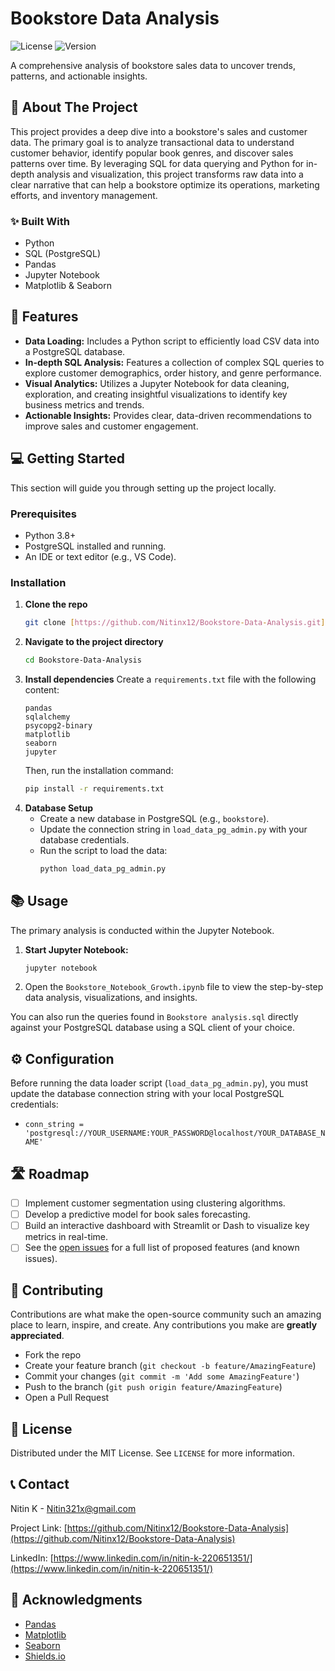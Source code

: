 # Bookstore Data Analysis

![License](https://img.shields.io/badge/license-MIT-blue) ![Version](https://img.shields.io/badge/version-1.0.0-green)

A comprehensive analysis of bookstore sales data to uncover trends, patterns, and actionable insights.

## 📖 About The Project

This project provides a deep dive into a bookstore's sales and customer data. The primary goal is to analyze transactional data to understand customer behavior, identify popular book genres, and discover sales patterns over time. By leveraging SQL for data querying and Python for in-depth analysis and visualization, this project transforms raw data into a clear narrative that can help a bookstore optimize its operations, marketing efforts, and inventory management.

### ✨ Built With
* Python
* SQL (PostgreSQL)
* Pandas
* Jupyter Notebook
* Matplotlib & Seaborn

## 🚀 Features

- **Data Loading:** Includes a Python script to efficiently load CSV data into a PostgreSQL database.
- **In-depth SQL Analysis:** Features a collection of complex SQL queries to explore customer demographics, order history, and genre performance.
- **Visual Analytics:** Utilizes a Jupyter Notebook for data cleaning, exploration, and creating insightful visualizations to identify key business metrics and trends.
- **Actionable Insights:** Provides clear, data-driven recommendations to improve sales and customer engagement.

## 💻 Getting Started

This section will guide you through setting up the project locally.

### Prerequisites
* Python 3.8+
* PostgreSQL installed and running.
* An IDE or text editor (e.g., VS Code).

### Installation
1.  **Clone the repo**
    ```bash
    git clone [https://github.com/Nitinx12/Bookstore-Data-Analysis.git](https://github.com/Nitinx12/Bookstore-Data-Analysis.git)
    ```
2.  **Navigate to the project directory**
    ```bash
    cd Bookstore-Data-Analysis
    ```
3.  **Install dependencies**
    Create a `requirements.txt` file with the following content:
    ```
    pandas
    sqlalchemy
    psycopg2-binary
    matplotlib
    seaborn
    jupyter
    ```
    Then, run the installation command:
    ```bash
    pip install -r requirements.txt
    ```
4. **Database Setup**
    - Create a new database in PostgreSQL (e.g., `bookstore`).
    - Update the connection string in `load_data_pg_admin.py` with your database credentials.
    - Run the script to load the data:
      ```bash
      python load_data_pg_admin.py
      ```

## 📚 Usage

The primary analysis is conducted within the Jupyter Notebook.

1.  **Start Jupyter Notebook:**
    ```bash
    jupyter notebook
    ```
2.  Open the `Bookstore_Notebook_Growth.ipynb` file to view the step-by-step data analysis, visualizations, and insights.

You can also run the queries found in `Bookstore analysis.sql` directly against your PostgreSQL database using a SQL client of your choice.

## ⚙️ Configuration

Before running the data loader script (`load_data_pg_admin.py`), you must update the database connection string with your local PostgreSQL credentials:

-   `conn_string = 'postgresql://YOUR_USERNAME:YOUR_PASSWORD@localhost/YOUR_DATABASE_NAME'`

## 🛣️ Roadmap

-   [ ] Implement customer segmentation using clustering algorithms.
-   [ ] Develop a predictive model for book sales forecasting.
-   [ ] Build an interactive dashboard with Streamlit or Dash to visualize key metrics in real-time.
-   [ ] See the [open issues](https://github.com/Nitinx12/Bookstore-Data-Analysis/issues) for a full list of proposed features (and known issues).

## 🤝 Contributing

Contributions are what make the open-source community such an amazing place to learn, inspire, and create. Any contributions you make are **greatly appreciated**.

-   Fork the repo
-   Create your feature branch (`git checkout -b feature/AmazingFeature`)
-   Commit your changes (`git commit -m 'Add some AmazingFeature'`)
-   Push to the branch (`git push origin feature/AmazingFeature`)
-   Open a Pull Request

## 📜 License

Distributed under the MIT License. See `LICENSE` for more information.

## 📞 Contact

Nitin K - Nitin321x@gmail.com

Project Link: [https://github.com/Nitinx12/Bookstore-Data-Analysis](https://github.com/Nitinx12/Bookstore-Data-Analysis)

LinkedIn: [https://www.linkedin.com/in/nitin-k-220651351/](https://www.linkedin.com/in/nitin-k-220651351/)

## 🙏 Acknowledgments

* [Pandas](https://pandas.pydata.org/)
* [Matplotlib](https://matplotlib.org/)
* [Seaborn](https://seaborn.pydata.org/)
* [Shields.io](https://shields.io)
